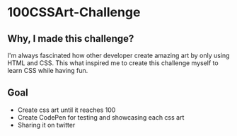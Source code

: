 # 100CSSArt-Challenge
## Why, I made this challenge?
I'm always fascinated how other developer create amazing art by only using HTML and CSS. This what inspired me to create this challenge myself to learn CSS while having fun.

## Goal
- Create css art until it reaches 100
- Create CodePen for testing and showcasing each css art
- Sharing it on twitter
